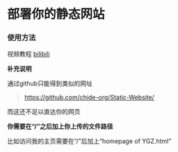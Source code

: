 # 部署你的静态网站

### 使用方法

视频教程 [bilibili](https://www.bilibili.com/video/BV17S4y1P7qH/?p=11&spm_id_from=pageDriver, "静态网站部署")

**补充说明**

通过github只能得到类似的网址

>https://github.com/chide-org/Static-Website/

而这还不足以直达你的网页

**你需要在“/”之后加上你上传的文件路径**

比如访问我的主页需要在“/”后加上“homepage of YGZ.html”
